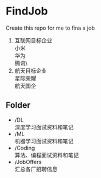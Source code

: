 # FindJob
Create this repo for me to fina a job
1. 互联网目标企业 \
小米\
华为\
腾讯\
2. 航天目标企业\
星际荣耀\
航天国企

## Folder
* /DL\
深度学习面试资料和笔记
* /ML\
机器学习面试资料和笔记
* /Coding\
算法、编程面试资料和笔记
* /JobOffers\
汇总各厂招聘信息
